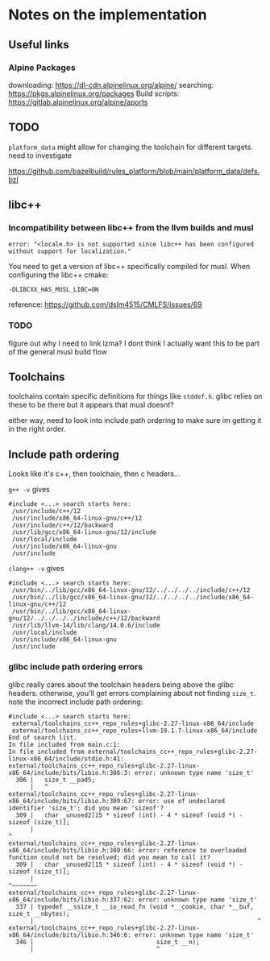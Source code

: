 # Notes on the implementation

## Useful links

### Alpine Packages
downloading: https://dl-cdn.alpinelinux.org/alpine/
searching: https://pkgs.alpinelinux.org/packages
Build scripts: https://gitlab.alpinelinux.org/alpine/aports

## TODO

`platform_data` might allow for changing the toolchain for different targets. need to investigate

https://github.com/bazelbuild/rules_platform/blob/main/platform_data/defs.bzl

## libc++

### Incompatibility between libc++ from the llvm builds and musl

```
error: "<locale.h> is not supported since libc++ has been configured without support for localization."
```

You need to get a version of libc++ specifically compiled for musl. When configuring the libc++ cmake:

```
-DLIBCXX_HAS_MUSL_LIBC=ON
```

reference: https://github.com/dslm4515/CMLFS/issues/69

### TODO

figure out why I need to link lzma? I dont think I actually want this to be part of the general musl build flow

## Toolchains

toolchains contain specific definitions for things like `stddef.h`. glibc relies on these to be there but it appears that musl doesnt?

either way, need to look into include path ordering to make sure im getting it in the right order.


## Include path ordering

Looks like it's c++, then toolchain, then c headers...

`g++ -v` gives

```
#include <...> search starts here:
 /usr/include/c++/12
 /usr/include/x86_64-linux-gnu/c++/12
 /usr/include/c++/12/backward
 /usr/lib/gcc/x86_64-linux-gnu/12/include
 /usr/local/include
 /usr/include/x86_64-linux-gnu
 /usr/include
```

`clang++ -v` gives

```
#include <...> search starts here:
 /usr/bin/../lib/gcc/x86_64-linux-gnu/12/../../../../include/c++/12
 /usr/bin/../lib/gcc/x86_64-linux-gnu/12/../../../../include/x86_64-linux-gnu/c++/12
 /usr/bin/../lib/gcc/x86_64-linux-gnu/12/../../../../include/c++/12/backward
 /usr/lib/llvm-14/lib/clang/14.0.6/include
 /usr/local/include
 /usr/include/x86_64-linux-gnu
 /usr/include
```

### glibc include path ordering errors

glibc really cares about the toolchain headers being above the glibc headers. 
otherwise, you'll get errors complaining about not finding `size_t`.
note the incorrect include path ordering:

```
#include <...> search starts here:
 external/toolchains_cc++_repo_rules+glibc-2.27-linux-x86_64/include
 external/toolchains_cc++_repo_rules+llvm-19.1.7-linux-x86_64/include
End of search list.
In file included from main.c:1:
In file included from external/toolchains_cc++_repo_rules+glibc-2.27-linux-x86_64/include/stdio.h:41:
external/toolchains_cc++_repo_rules+glibc-2.27-linux-x86_64/include/bits/libio.h:306:3: error: unknown type name 'size_t'
  306 |   size_t __pad5;
      |   ^
external/toolchains_cc++_repo_rules+glibc-2.27-linux-x86_64/include/bits/libio.h:309:67: error: use of undeclared identifier 'size_t'; did you mean 'sizeof'?
  309 |   char _unused2[15 * sizeof (int) - 4 * sizeof (void *) - sizeof (size_t)];
      |                                                                   ^
external/toolchains_cc++_repo_rules+glibc-2.27-linux-x86_64/include/bits/libio.h:309:66: error: reference to overloaded function could not be resolved; did you mean to call it?
  309 |   char _unused2[15 * sizeof (int) - 4 * sizeof (void *) - sizeof (size_t)];
      |                                                                  ^~~~~~~~
external/toolchains_cc++_repo_rules+glibc-2.27-linux-x86_64/include/bits/libio.h:337:62: error: unknown type name 'size_t'
  337 | typedef __ssize_t __io_read_fn (void *__cookie, char *__buf, size_t __nbytes);
      |                                                              ^
external/toolchains_cc++_repo_rules+glibc-2.27-linux-x86_64/include/bits/libio.h:346:6: error: unknown type name 'size_t'
  346 |                                  size_t __n);
      |                                  ^
```
